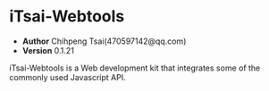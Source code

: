 
iTsai-Webtools
==============
<ul>
<li><strong>Author</strong> Chihpeng Tsai(470597142@qq.com)</li>
<li><strong>Version</strong> 0.1.21</li>
</ul>
<p>
iTsai-Webtools is a Web development kit that integrates some of the commonly used Javascript API.</p>